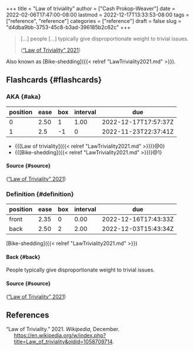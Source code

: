 +++
title = "Law of triviality"
author = ["Cash Prokop-Weaver"]
date = 2022-02-06T17:47:00-08:00
lastmod = 2022-12-17T13:33:53-08:00
tags = ["reference", "reference"]
categories = ["reference"]
draft = false
slug = "d4dba9bb-3753-45c8-b3ad-396185b2c62c"
+++

> [...] people [...] typically give disproportionate weight to trivial issues.
>
> (<a href="#citeproc_bib_item_1">“Law of Triviality” 2021</a>)

Also known as [Bike-shedding]({{< relref "LawTriviality2021.md" >}}).


## Flashcards {#flashcards}


### AKA {#aka}

| position | ease | box | interval | due                  |
|----------|------|-----|----------|----------------------|
| 0        | 2.50 | 1   | 1.00     | 2022-12-17T17:57:37Z |
| 1        | 2.5  | -1  | 0        | 2022-11-23T22:37:41Z |

-   {{[Law of triviality]({{< relref "LawTriviality2021.md" >}})}@0}
-   {{[Bike-shedding]({{< relref "LawTriviality2021.md" >}})}@1}


#### Source {#source}

(<a href="#citeproc_bib_item_1">“Law of Triviality” 2021</a>)


### Definition {#definition}

| position | ease | box | interval | due                  |
|----------|------|-----|----------|----------------------|
| front    | 2.35 | 0   | 0.00     | 2022-12-16T17:43:33Z |
| back     | 2.50 | 2   | 2.00     | 2022-12-03T15:43:34Z |

[Bike-shedding]({{< relref "LawTriviality2021.md" >}})


#### Back {#back}

People typically give disproportionate weight to trivial issues.


#### Source {#source}

(<a href="#citeproc_bib_item_1">“Law of Triviality” 2021</a>)

## References

<style>.csl-entry{text-indent: -1.5em; margin-left: 1.5em;}</style><div class="csl-bib-body">
  <div class="csl-entry"><a id="citeproc_bib_item_1"></a>“Law of Triviality.” 2021. <i>Wikipedia</i>, December. <a href="https://en.wikipedia.org/w/index.php?title=Law_of_triviality&oldid=1058709714">https://en.wikipedia.org/w/index.php?title=Law_of_triviality&#38;oldid=1058709714</a>.</div>
</div>

